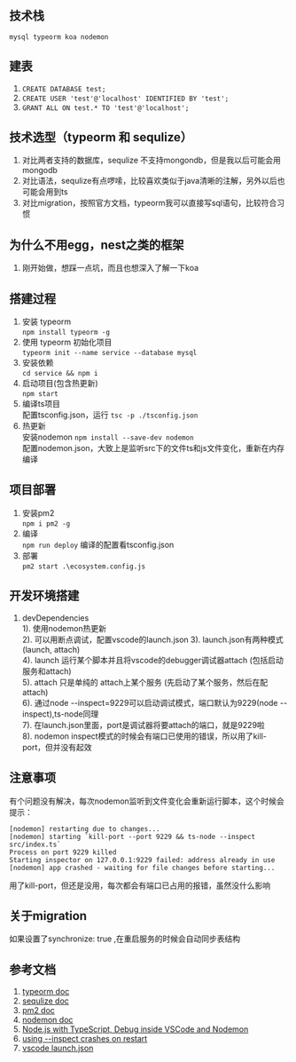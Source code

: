
## 技术栈  
`mysql typeorm koa nodemon`
## 建表
1. `CREATE DATABASE test;`
2. `CREATE USER 'test'@'localhost' IDENTIFIED BY 'test';`
3. `GRANT ALL ON test.* TO 'test'@'localhost';` 
## 技术选型（typeorm 和 sequlize）
1. 对比两者支持的数据库，sequlize 不支持mongondb，但是我以后可能会用mongodb
2. 对比语法，sequlize有点啰嗦，比较喜欢类似于java清晰的注解，另外以后也可能会用到ts
3. 对比migration，按照官方文档，typeorm我可以直接写sql语句，比较符合习惯
<!-- （虽然typeorm可以将createConection在启动的时候连接，用的时候getConection就可以了）   -->
## 为什么不用egg，nest之类的框架  
1. 刚开始做，想踩一点坑，而且也想深入了解一下koa
## 搭建过程
1. 安装 typeorm  
`npm install typeorm -g`
2. 使用 typeorm 初始化项目  
`typeorm init --name service --database mysql`
3. 安装依赖  
`cd service && npm i`
4. 启动项目(包含热更新)  
`npm start`  
7. 编译ts项目  
配置tsconfig.json，运行 `tsc -p ./tsconfig.json`
8. 热更新  
安装nodemon `npm install --save-dev nodemon`  
配置nodemon.json，大致上是监听src下的文件ts和js文件变化，重新在内存编译  
## 项目部署  
1. 安装pm2  
`npm i pm2 -g`  
2. 编译  
`npm run deploy`  编译的配置看tsconfig.json
3. 部署  
`pm2 start .\ecosystem.config.js`
## 开发环境搭建  
1. devDependencies  
  1). 使用nodemon热更新  
  2). 可以用断点调试，配置vscode的launch.json
  3). launch.json有两种模式(launch, attach)  
  4). launch 运行某个脚本并且将vscode的debugger调试器attach (包括启动服务和attach)  
  5). attach 只是单纯的 attach上某个服务 (先启动了某个服务，然后在配attach)  
  6). 通过node --inspect=9229可以启动调试模式，端口默认为9229(node --inspect),ts-node同理  
  7). 在launch.json里面，port是调试器将要attach的端口，就是9229啦  
  8). nodemon inspect模式的时候会有端口已使用的错误，所以用了kill-port，但并没有起效
## 注意事项  
有个问题没有解决，每次nodemon监听到文件变化会重新运行脚本，这个时候会提示：  
```
[nodemon] restarting due to changes...
[nodemon] starting `kill-port --port 9229 && ts-node --inspect src/index.ts`
Process on port 9229 killed
Starting inspector on 127.0.0.1:9229 failed: address already in use
[nodemon] app crashed - waiting for file changes before starting...
```  
用了kill-port，但还是没用，每次都会有端口已占用的报错，虽然没什么影响
## 关于migration  
如果设置了synchronize: true ,在重启服务的时候会自动同步表结构
## 参考文档
1. [typeorm doc](http://typeorm.cn)  
2. [sequlize doc](http://docs.sequelizejs.com/manual/migrations.html)  
3. [pm2 doc](https://pm2.io/doc/zh/runtime/overview/)
4. [nodemon doc](https://github.com/remy/nodemon#nodemon)  
5. [Node.js with TypeScript, Debug inside VSCode and Nodemon](https://dev.to/oieduardorabelo/nodejs-with-typescript-debug-inside-vscode-and-nodemon-23o7)  
6. [using --inspect crashes on restart](https://github.com/JacksonGariety/gulp-nodemon/issues/139)  
7. [vscode launch.json](https://code.visualstudio.com/docs/editor/debugging)
